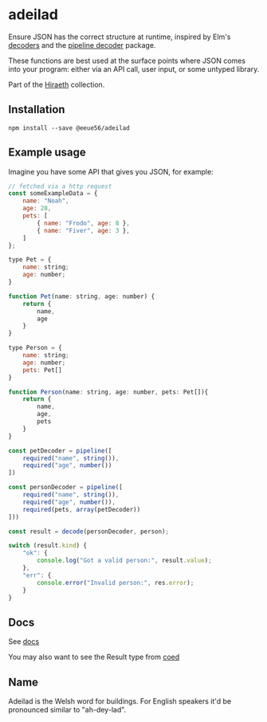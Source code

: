 # adeilad

Ensure JSON has the correct structure at runtime, inspired by Elm's [decoders](https://package.elm-lang.org/packages/elm/json/latest/Json-Decode) and the [pipeline decoder](https://package.elm-lang.org/packages/NoRedInk/elm-json-decode-pipeline/latest) package.

These functions are best used at the surface points where JSON comes into your program: either via an API call, user input, or some untyped library.

Part of the [Hiraeth](https://github.com/eeue56/hiraeth) collection.

## Installation

```
npm install --save @eeue56/adeilad
```

## Example usage

Imagine you have some API that gives you JSON, for example:

```javascript
// fetched via a http request
const someExampleData = {
    name: "Noah",
    age: 28,
    pets: [
        { name: "Frodo", age: 8 },
        { name: "Fiver", age: 3 },
    ]
};

type Pet = {
    name: string;
    age: number;
}

function Pet(name: string, age: number) {
    return {
        name,
        age
    }
}

type Person = {
    name: string;
    age: number;
    pets: Pet[]
}

function Person(name: string, age: number, pets: Pet[]){
    return {
        name,
        age,
        pets
    }
}

const petDecoder = pipeline([
    required("name", string()),
    required("age", number())
])

const personDecoder = pipeline([
    required("name", string()),
    required("age", number()),
    required(pets, array(petDecoder))
]))

const result = decode(personDecoder, person);

switch (result.kind) {
    "ok": {
        console.log("Got a valid person:", result.value);
    },
    "err": {
        console.error("Invalid person:", res.error);
    }
}
```

## Docs

See [docs](./docs/adeilad.md)

You may also want to see the Result type from [coed](https://github.com/eeue56/coed)

## Name

Adeilad is the Welsh word for buildings. For English speakers it'd be pronounced similar to "ah-dey-lad".
